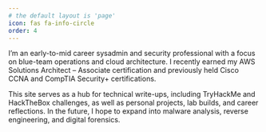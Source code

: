 ```yaml
---
# the default layout is 'page'
icon: fas fa-info-circle
order: 4
---
```



I’m an early-to-mid career sysadmin and security professional with a focus on blue-team operations and cloud architecture. I recently earned my AWS Solutions Architect – Associate certification and previously held Cisco CCNA and CompTIA Security+ certifications.

This site serves as a hub for technical write-ups, including TryHackMe and HackTheBox challenges, as well as personal projects, lab builds, and career reflections. In the future, I hope to expand into malware analysis, reverse engineering, and digital forensics.
